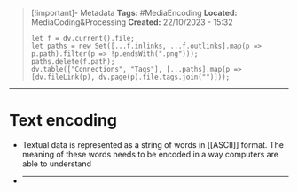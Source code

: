 > [!important]- Metadata
> **Tags:** #MediaEncoding 
> **Located:** MediaCoding&Processing
> **Created:** 22/10/2023 - 15:32
> ```dataviewjs
> let f = dv.current().file;
> let paths = new Set([...f.inlinks, ...f.outlinks].map(p => p.path).filter(p => !p.endsWith(".png")));
> paths.delete(f.path);
> dv.table(["Connections", "Tags"], [...paths].map(p => [dv.fileLink(p), dv.page(p).file.tags.join("")]));
> ```

___
# Text encoding
- Textual data is represented as a string of words in [[ASCII]] format. The meaning of these words needs to be encoded in a way computers are able to understand
- ****